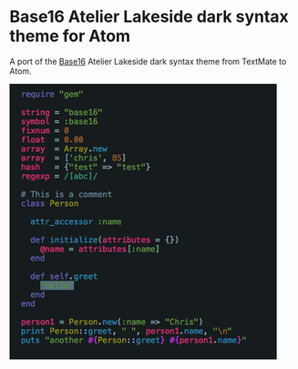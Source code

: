 # Base16 Atelier Lakeside dark syntax theme for Atom

A port of the [Base16](https://github.com/chriskempson/base16) Atelier Lakeside dark syntax theme from TextMate to Atom.

![](https://raw.githubusercontent.com/brandonweiss/atom-base16-atelierlakeside-dark-syntax/master/screenshot.png)
